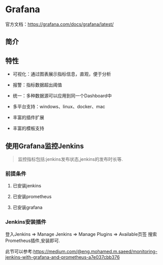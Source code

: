 # Grafana

官方文档：https://grafana.com/docs/grafana/latest/

## 简介

## 特性

- 可视化：通过图表展示指标信息，直观，便于分析

- 报警：指标数据超出阈值

- 统一：多种数据源可以应用到同一个Dashboard中

- 多平台支持：windows、linux、docker、mac

- 丰富的插件扩展

- 丰富的模板支持

## 使用Grafana监控Jenkins

> 监控指标包括:jenkins发布状态,jenkins的发布时长等.

### 前提条件

1. 已安装jenkins

2. 已安装prometheus

3. 已安装grafana

### Jenkins安装插件

登入Jenkins => Manage Jenkins => Manage Plugins => Available页签 搜索Prometheus插件,安装即可.

此节可以参考:https://medium.com/@eng.mohamed.m.saeed/monitoring-jenkins-with-grafana-and-prometheus-a7e037cbb376
